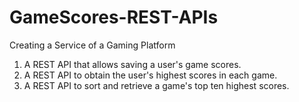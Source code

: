 # GameScores-REST-APIs
Creating a Service of a Gaming Platform

1. A REST API that allows saving a user's game scores.
2. A REST API to obtain the user's highest scores in each game.
3. A REST API to sort and retrieve a game's top ten highest scores.
